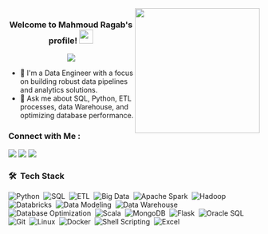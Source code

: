 <img width="250" align="right" src="https://c.tenor.com/_DOBjnGspYAAAAAM/code-coding.gif">

<h3 align="center">
  Welcome to Mahmoud Ragab's profile!
  <img src="https://media.giphy.com/media/hvRJCLFzcasrR4ia7z/giphy.gif" width="28">
</h3>

<!-- Typing SVG by DenverCoder1 - https://github.com/DenverCoder1/readme-typing-svg -->
<p align="center">
  <a href="https://github.com/DenverCoder1/readme-typing-svg"><img src="https://readme-typing-svg.herokuapp.com/?lines=Data%20Engineer;Always%20learning%20new%20things&font=Fira%20Code&center=true&width=440&height=45&color=f75c7e&vCenter=true&size=22"></a>
</p> 




- 🏢 I'm a Data Engineer with a focus on building robust data pipelines and analytics solutions.
- 💬 Ask me about SQL, Python, ETL processes, data Warehouse, and optimizing database performance.

  
<!-- ... (Rest of the README) ... -->


### Connect with Me :

<a href="https://linkedin.com/in/mahmoud-ragab-hanafy" target="_blank"><img src="https://img.shields.io/badge/-Mahmoud%20Ragab-0077B5?style=for-the-badge&logo=Linkedin&logoColor=white"/></a>
<a href="https://www.hackerrank.com/profile/BlueDefender_" target="_blank"><img src="https://img.shields.io/badge/-Hacker%20Rank-2EC866?style=for-the-badge&logo=hackerrank&logoColor=white"/></a>
<a href="mailto:mah.ragab258@gmail.com" target="_blank"><img src="https://img.shields.io/badge/-My%20Email-EA4335?style=for-the-badge&logo=gmail&logoColor=white"/></a>


<!-- ... (Rest of the README) ... -->


### 🛠 &nbsp;Tech Stack

![Python](https://img.shields.io/badge/-Python-05122A?style=flat&logo=python)&nbsp;
![SQL](https://img.shields.io/badge/-SQL-05122A?style=flat&logo=MySQL)&nbsp;
![ETL](https://img.shields.io/badge/-ETL-05122A?style=flat&logo=apacheflink)&nbsp;
![Big Data](https://img.shields.io/badge/-Big%20Data-05122A?style=flat&logo=apachehadoop)&nbsp;
![Apache Spark](https://img.shields.io/badge/-Apache%20Spark-05122A?style=flat&logo=apache-spark)&nbsp;
![Hadoop](https://img.shields.io/badge/-Hadoop-05122A?style=flat&logo=apache-hadoop)&nbsp;
![Databricks](https://img.shields.io/badge/-Databricks-05122A?style=flat&logo=databricks)&nbsp;
![Data Modeling](https://img.shields.io/badge/-Data%20Modeling-05122A?style=flat&logo=erstudio)&nbsp;
![Data Warehouse](https://img.shields.io/badge/-Data%20Warehouse-05122A?style=flat&logo=datawarehousing)&nbsp;
![Database Optimization](https://img.shields.io/badge/-Database%20Optimization-05122A?style=flat&logo=microsoftsqlserver)&nbsp;
![Scala](https://img.shields.io/badge/-Scala-05122A?style=flat&logo=scala)&nbsp;
![MongoDB](https://img.shields.io/badge/-MongoDB-05122A?style=flat&logo=mongodb)&nbsp;
![Flask](https://img.shields.io/badge/-Flask-05122A?style=flat&logo=flask)&nbsp;
![Oracle SQL](https://img.shields.io/badge/-Oracle%20SQL-05122A?style=flat&logo=oracle)&nbsp;
![Git](https://img.shields.io/badge/-Git-05122A?style=flat&logo=git)&nbsp;
![Linux](https://img.shields.io/badge/-Linux-05122A?style=flat&logo=linux)&nbsp;
![Docker](https://img.shields.io/badge/-Docker-05122A?style=flat&logo=docker)&nbsp;
![Shell Scripting](https://img.shields.io/badge/-Shell%20Scripting-05122A?style=flat&logo=gnu-bash)&nbsp;
![Excel](https://img.shields.io/badge/-Excel-05122A?style=flat&logo=microsoft-excel)&nbsp;


<!-- ... (Rest of the README) ... -->

